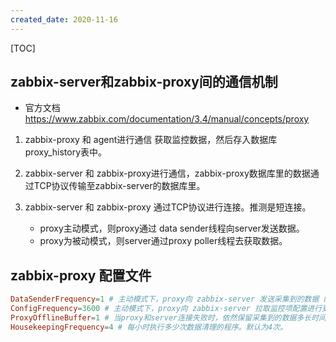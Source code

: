 ```yaml
---
created_date: 2020-11-16
---
```


[TOC]

## zabbix-server和zabbix-proxy间的通信机制
- 官方文档 https://www.zabbix.com/documentation/3.4/manual/concepts/proxy

1. zabbix-proxy 和 agent进行通信 获取监控数据，然后存入数据库proxy_history表中。
2. zabbix-server 和 zabbix-proxy进行通信，zabbix-proxy数据库里的数据通过TCP协议传输至zabbix-server的数据库里。

2. zabbix-server 和 zabbix-proxy 通过TCP协议进行连接。推测是短连接。
    - proxy主动模式，则proxy通过 data sender线程向server发送数据。
    - proxy为被动模式，则server通过proxy poller线程去获取数据。

## zabbix-proxy 配置文件
```conf
DataSenderFrequency=1 # 主动模式下，proxy向 zabbix-server 发送采集到的数据 的时间间隔。默认为1秒 。
ConfigFrequency=3600 # 主动模式下，proxy向 zabbix-server 拉取监控项配置进行更新 的时间间隔。默认为1小时。
ProxyOfflineBuffer=1 # 当proxy和server连接失败时，依然保留采集到的数据多长时间。 默认为1小时。
HousekeepingFrequency=4 # 每小时执行多少次数据清理的程序。默认为4次。
```